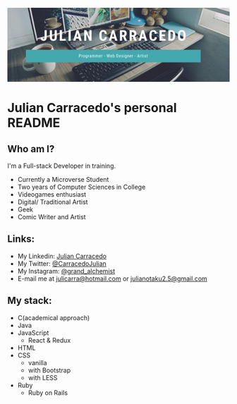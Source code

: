 ![Logo](https://github.com/JuliCarracedo/JuliCarracedo/blob/main/CustomBanner.png)
# Julian Carracedo's personal README

## Who am I?
I'm a Full-stack Developer in training.
* Currently a Microverse Student
* Two years of Computer Sciences in College
* Videogames enthusiast
* Digital/ Traditional Artist
* Geek
* Comic Writer and Artist

## Links:
* My Linkedin: [Julian Carracedo](https://www.linkedin.com/in/julian-carracedo-0b8518207/)
* My Twitter: [@CarracedoJulian](https://twitter.com/CarracedoJulian)
* My Instagram: [@grand_alchemist](https://www.instagram.com/grand_alchemist/)
* E-mail me at julicarra@hotmail.com or julianotaku2.5@gmail.com
## My stack:
* C(academical approach)
* Java
* JavaScript
  * React & Redux
* HTML
* CSS
  * vanilla
  * with Bootstrap
  * with LESS
* Ruby
  * Ruby on Rails
